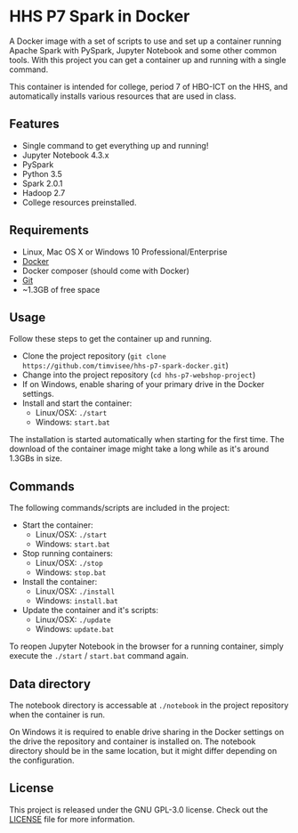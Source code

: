 # HHS P7 Spark in Docker
A Docker image with a set of scripts to use and set up a container running
Apache Spark with PySpark, Jupyter Notebook and some other common tools.
With this project you can get a container up and running with a single command.

This container is intended for college, period 7 of HBO-ICT on the HHS,
and automatically installs various resources that are used in class.

## Features
* Single command to get everything up and running!
* Jupyter Notebook 4.3.x
* PySpark
* Python 3.5
* Spark 2.0.1
* Hadoop 2.7
* College resources preinstalled.

## Requirements
* Linux, Mac OS X or Windows 10 Professional/Enterprise
* [Docker](https://www.docker.com/)
* Docker composer (should come with Docker)
* [Git](https://git-scm.com/)
* ~1.3GB of free space

## Usage
Follow these steps to get the container up and running.
* Clone the project repository (`git clone https://github.com/timvisee/hhs-p7-spark-docker.git`)
* Change into the project repository (`cd hhs-p7-webshop-project`)
* If on Windows, enable sharing of your primary drive in the Docker settings.
* Install and start the container:
    * Linux/OSX: `./start`
    * Windows: `start.bat`

The installation is started automatically when starting for the first time.
The download of the container image might take a long while as it's around
1.3GBs in size.

## Commands
The following commands/scripts are included in the project:
* Start the container:
    * Linux/OSX: `./start`
    * Windows: `start.bat`
* Stop running containers:
    * Linux/OSX: `./stop`
    * Windows: `stop.bat`
* Install the container:
    * Linux/OSX: `./install`
    * Windows: `install.bat`
* Update the container and it's scripts:
    * Linux/OSX: `./update`
    * Windows: `update.bat`

To reopen Jupyter Notebook in the browser for a running container,
simply execute the `./start` / `start.bat` command again.

## Data directory
The notebook directory is accessable at `./notebook` in the project repository
when the container is run.

On Windows it is required to enable drive sharing in the Docker settings on the
drive the repository and container is installed on. The notebook directory
should be in the same location, but it might differ depending on the
configuration.

## License
This project is released under the GNU GPL-3.0 license.
Check out the [LICENSE](LICENSE) file for more information.
